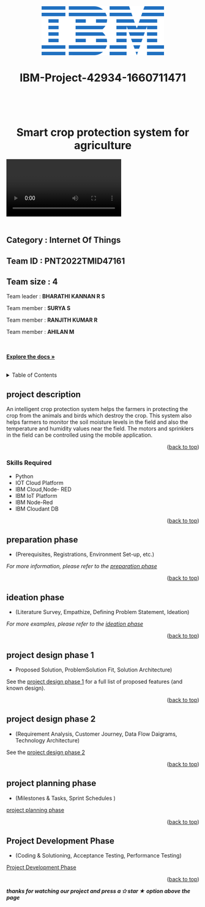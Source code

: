 <!-- Improved compatibility of back to top link: See: https://github.com/IBM-EPBL/IBM-Project-43114-1660713040 -->
<a name="readme-top"></a>
<!--
*** Thanks for checking out the Best-README-Template. If you have a suggestion
*** that would make this better, please fork the repo and create a pull request
*** or simply open an issue with the t  arhhdhgggggvhag "enhancement".
*** Don't forget to give the project a star!
*** Thanks again! Now go create something AMAZING! :D
-->



<!-- PROJECT SHIELDS -->
<!--
*** I'm using markdown "reference style" links for readability.
*** Reference links are enclosed in brackets [ ] instead of parentheses ( ).
*** See the bottom of this document for the declaration of the reference variables
*** for contributors-url, forks-url, etc. This is an optional, concise syntax you may use.
*** https://www.markdownguide.org/basic-syntax/#reference-style-links
-->




<!-- PROJECT LOGO -->
<br />
<br />
<div align="center">
<img src="https://github.com/Arunprasath2002/Smart-Waste-Management-System-For-Metropolitan-Cities/blob/main/IBM_logo.svg.png" alt="Logo" width="320" height="128" style="max-width: 100%;">
  </a>


  <h1 align="center"> IBM-Project-42934-1660711471
</h1>
  
  <br />
<br />
<div align="center">
<img src="">
  </a>
 

  <p align="center">
    <h1>Smart crop protection system for agriculture</h1>
    <div align="left">
    <video src="">

  </video>
    <br />
     <br />
    <div align="left">
   <h2>Category : <strong>Internet Of Things</strong> </h2>
  <h2>Team ID : <strong>PNT2022TMID47161</strong></h2>
  <h2>Team size : <strong>4</strong></h2>
      <p>Team leader : <strong>BHARATHI KANNAN R S</strong></p>
      <p>Team member : <strong>SURYA S</strong></p>
      <p>Team member : <strong>RANJITH KUMAR R </strong></p>
      <p>Team member : <strong>AHILAN M</strong></p>
   <br />
    <br />
    <a href="https://github.com/IBM-EPBL/IBM-Project-42934-1660711471"><strong>Explore the docs »</strong></a>
    <br />
    <br />
   
  </p>
</div>



<!-- TABLE OF CONTENTS -->
<details>
  <summary>Table of Contents</summary>
  <ol>
    <li>
      <a href="#Project Description:">Project Description:t</a>
      <ul>
        <li><a href="#Skills Required:">Skills Required:</a></li>
      </ul>
    </li>
    <li>
      <a href="#preparation phase">preparation phase</a>
      </li>
    <li><a href="#ideation phase">ideation phase</a></li>
    <li><a href="#project design phase 1">project design phase 1</a></li>
    <li><a href="#project design phase 2">project design phase 2</a></li>
    <li><a href="#project planning phase">project planning phase</a></li>
    <li><a href="#project development phase">project development phase</a></li>
   </ol>
</details>



<!-- ABOUT THE PROJECT -->
## project description



An intelligent crop protection system helps the farmers in protecting the crop from the animals and birds which destroy the crop. This system also helps farmers to monitor the soil moisture levels in the field and also the temperature and humidity values near the field. The motors and sprinklers in the field can be controlled using the mobile application.


<p align="right">(<a href="#readme-top">back to top</a>)</p>



### Skills Required

* Python
* IOT Cloud Platform 
* IBM Cloud,Node- RED
* IBM IoT Platform
* IBM Node-Red
* IBM Cloudant DB

<p align="right">(<a href="#readme-top">back to top</a>)</p>



<!-- GETTING STARTED -->
## preparation phase

* (Prerequisites, Registrations,
Environment Set-up, etc.)

_For more information, please refer to the [preparation phase](https://github.com/IBM-EPBL/IBM-Project-43114-1660713040/tree/main/preparation%20phase)_

<p align="right">(<a href="#readme-top">back to top</a>)</p>


<!-- USAGE EXAMPLES -->
## ideation phase

* (Literature
Survey, Empathize, Defining
Problem Statement, Ideation)

_For more examples, please refer to the [ideation phase](https://github.com/IBM-EPBL/IBM-Project-42934-1660711471/tree/main/Ideation%20phase)_

<p align="right">(<a href="#readme-top">back to top</a>)</p>



<!-- ROADMAP -->
## project design phase 1

* Proposed Solution, ProblemSolution Fit, Solution Architecture)

See the [project design phase 1](https://github.com/IBM-EPBL/IBM-Project-42934-1660711471/tree/main/Project%20design%20phase%20-%20I) for a full list of proposed features (and known design).

<p align="right">(<a href="#readme-top">back to top</a>)</p>



<!-- CONTRIBUTING -->
## project design phase 2

* (Requirement Analysis, Customer
Journey, Data Flow Daigrams,
Technology Architecture)

See the [project design phase 2](https://github.com/IBM-EPBL/IBM-Project-42934-1660711471/tree/main/Project%20design%20phase%20-%20II)

<p align="right">(<a href="#readme-top">back to top</a>)</p>



<!-- LICENSE -->
## project planning phase

* (Milestones & Tasks, Sprint
Schedules )

 [project planning phase]([https://github.com/IBM-EPBL/IBM-Project-43114-1660713040/tree/main/project%20planning%20phase](https://github.com/IBM-EPBL/IBM-Project-42934-1660711471/tree/main/Project%20planning%20phase))


<p align="right">(<a href="#readme-top">back to top</a>)</p>






<!-- ACKNOWLEDGMENTS -->
## Project Development Phase

* (Coding & Solutioning, Acceptance
Testing, Performance Testing)

[Project Development Phase](https://github.com/IBM-EPBL/IBM-Project-43114-1660713040/tree/main/project%20development%20phase)


<p align="right">(<a href="#readme-top">back to top</a>)</p>


<em><strong>thanks for watching our project and press a ✩ star ★ option above the page</strong></em>
